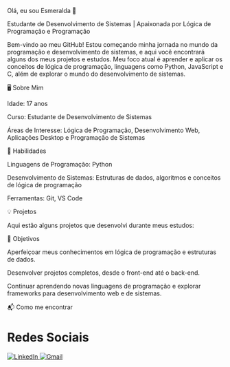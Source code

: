 Olá, eu sou Esmeralda 👋

Estudante de Desenvolvimento de Sistemas | Apaixonada por Lógica de Programação e Programação

Bem-vindo ao meu GitHub! Estou começando minha jornada no mundo da programação e desenvolvimento de sistemas, e aqui você encontrará alguns dos meus projetos e estudos. Meu foco atual é aprender e aplicar os conceitos de lógica de programação, linguagens como Python, JavaScript e C, além de explorar o mundo do desenvolvimento de sistemas.

🖥️ Sobre Mim

Idade: 17 anos

Curso: Estudante de Desenvolvimento de Sistemas

Áreas de Interesse: Lógica de Programação, Desenvolvimento Web, Aplicações Desktop e Programação de Sistemas

🔧 Habilidades

Linguagens de Programação: Python


Desenvolvimento de Sistemas: Estruturas de dados, algoritmos e conceitos de lógica de programação

Ferramentas: Git, VS Code

💡 Projetos

Aqui estão alguns projetos que desenvolvi durante meus estudos:

🌱 Objetivos

Aperfeiçoar meus conhecimentos em lógica de programação e estruturas de dados.

Desenvolver projetos completos, desde o front-end até o back-end.

Continuar aprendendo novas linguagens de programação e explorar frameworks para desenvolvimento web e de sistemas.

📬 Como me encontrar

# Redes Sociais

<div>
  <a href="https://www.linkedin.com/in/claudia-heleno" target="_blank" rel="noopener noreferrer">
    <img src="https://img.shields.io/badge/-LinkedIn-0A66C2?style=for-the-badge&logo=linkedin&logoColor=white" alt="LinkedIn" />
  </a>

  <a href="mailto:esmeraldabarbosadasilva00@gmail.com" target="_blank" rel="noopener noreferrer">
    <img src="https://img.shields.io/badge/-Gmail-D14836?style=for-the-badge&logo=gmail&logoColor=white" alt="Gmail" />
  </a>
</div>
